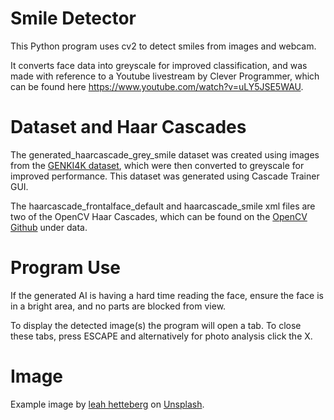 # Smile Detector
This Python program uses cv2 to detect smiles from images and webcam.

It converts face data into greyscale for improved classification, and was made with reference to a Youtube livestream by Clever Programmer, which can be found here https://www.youtube.com/watch?v=uLY5JSE5WAU.

# Dataset and Haar Cascades

The generated_haarcascade_grey_smile dataset was created using images from the [GENKI4K dataset](https://inc.ucsd.edu/mplab/398/), which were then converted to greyscale for improved performance.
This dataset was generated using Cascade Trainer GUI.

The haarcascade_frontalface_default and haarcascade_smile xml files are two of the OpenCV Haar Cascades, which can be found on the [OpenCV Github](https://github.com/opencv/opencv) under data.

# Program Use

If the generated AI is having a hard time reading the face, ensure the face is in a bright area, and no parts are blocked from view. 

To display the detected image(s) the program will open a tab. To close these tabs, press ESCAPE and alternatively for photo analysis click the X.

# Image

Example image by <a href="https://unsplash.com/@leahhetteberg?utm_source=unsplash&utm_medium=referral&utm_content=creditCopyText">leah hetteberg</a> on <a href="https://unsplash.com/?utm_source=unsplash&utm_medium=referral&utm_content=creditCopyText">Unsplash</a>.
  
